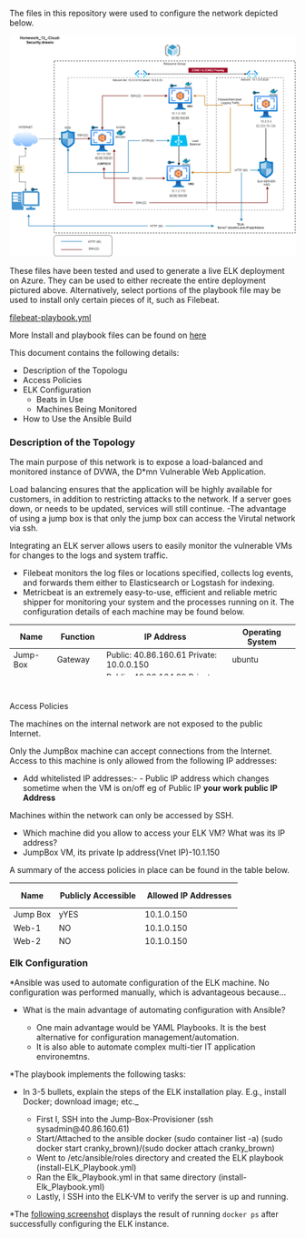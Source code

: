 <p>The files in this repository were used to configure the network depicted below.</p>
<p><a href="https://github.com/felixwubootcamp/Homework_13-Github/blob/main/Homework_12_-Cloud-Security.png" target="_blank" rel="noopener noreferrer"><img src="https://github.com/felixwubootcamp/Homework_13-Github/blob/main/Homework_12_-Cloud-Security.png" alt="Diagram" /></a></p>
<p>These files have been tested and used to generate a live ELK deployment on Azure. They can be used to either recreate the entire deployment pictured above. Alternatively, select portions of the playbook file may be used to install only certain pieces of it, such as Filebeat.</p>
<p><a href="https://github.com/felixwubootcamp/Homework_13-Github/blob/main/Ansible/filebeat-playbook%2Byml.txt">filebeat-playbook.yml</a></p>
<p>More Install and playbook files can be found on <a href="https://github.com/felixwubootcamp/Homework_13-Github/tree/main/Ansible">here</a></p>
<p>This document contains the following details:</p>
<ul>
<li>Description of the Topologu</li>
<li>Access Policies</li>
<li>ELK Configuration
<ul>
<li>Beats in Use</li>
<li>Machines Being Monitored</li>
</ul>
</li>
<li>How to Use the Ansible Build</li>
</ul>
<h3>Description of the Topology</h3>
<p>The main purpose of this network is to expose a load-balanced and monitored instance of DVWA, the D*mn Vulnerable Web Application.</p>
<p>Load balancing ensures that the application will be highly available for customers, in addition to restricting attacks to the network. If a server goes down, or needs to be updated, services will still continue. -The advantage of using a jump box is that only the jump box can access the Virutal network via ssh.</p>
<p>Integrating an ELK server allows users to easily monitor the vulnerable VMs for changes to the logs and system traffic.</p>
<ul>
<li>Filebeat monitors the log files or locations specified, collects log events, and forwards them either to Elasticsearch or Logstash for indexing.</li>
<li>Metricbeat is an extremely easy-to-use, efficient and reliable metric shipper for monitoring your system and the processes running on it. The configuration details of each machine may be found below.</li>
</ul>
<table style="height: 90px;">
<thead>
<tr style="height: 18px;">
<th style="height: 18px; width: 79px;">Name</th>
<th style="height: 18px; width: 75px;">Function</th>
<th style="height: 18px; width: 290px;">IP Address</th>
<th style="height: 18px; width: 141px;">Operating System</th>
</tr>
</thead>
<tbody>
<tr style="height: 18px;">
<td style="height: 18px; width: 79px;">Jump-Box</td>
<td style="height: 18px; width: 75px;">Gateway</td>
<td style="height: 18px; width: 290px;">Public: 40.86.160.61 Private: 10.0.0.150</td>
<td style="height: 18px; width: 141px;">ubuntu</td>
</tr>
<tr style="height: 18px;">
<td style="height: 18px; width: 79px;">Web-1</td>
<td style="height: 18px; width: 75px;">Server</td>
<td style="height: 18px; width: 290px;">Public: 40.86.164.99 Private: 10.0.0.160</td>
<td style="height: 18px; width: 141px;">ubuntu</td>
</tr>
<tr style="height: 18px;">
<td style="height: 18px; width: 79px;">Web-2</td>
<td style="height: 18px; width: 75px;">Server</td>
<td style="height: 18px; width: 290px;">Public: 40.86.164.99 Private:10.0.0.170</td>
<td style="height: 18px; width: 141px;">ubuntu</td>
</tr>
<tr style="height: 18px;">
<td style="height: 18px; width: 79px;">ELK-Server</td>
<td style="height: 18px; width: 75px;">Monitoring</td>
<td style="height: 18px; width: 290px;">Public: 52.233.79.129 Private: 10.2.0.4</td>
<td style="height: 18px; width: 141px;">ubuntu</td>
</tr>
</tbody>
</table>
<p>&nbsp;</p>
<p>Access Policies</p>
<p>The machines on the internal network are not exposed to the public Internet.</p>
<p>Only the JumpBox machine can accept connections from the Internet. Access to this machine is only allowed from the following IP addresses:</p>
<ul>
<li>Add whitelisted IP addresses:- - Public IP address which changes sometime when the VM is on/off eg of Public IP <strong>your work public IP Address</strong></li>
</ul>
<p>Machines within the network can only be accessed by SSH.</p>
<ul>
<li>Which machine did you allow to access your ELK VM? What was its IP address?</li>
<li>JumpBox VM, its private Ip address(Vnet IP)-10.1.150</li>
</ul>
<p>A summary of the access policies in place can be found in the table below.</p>
<table style="width: 402px; height: 108px;">
<thead>
<tr style="height: 36px;">
<th style="width: 69px; height: 36px;">Name</th>
<th style="width: 145px; height: 36px;">Publicly Accessible</th>
<th style="width: 166px; height: 36px;">Allowed IP Addresses</th>
</tr>
</thead>
<tbody>
<tr style="height: 18px;">
<td style="width: 69px; height: 18px;">Jump Box</td>
<td style="width: 145px; height: 18px;">yYES</td>
<td style="width: 166px; height: 18px;">10.1.0.150</td>
</tr>
<tr style="height: 18px;">
<td style="width: 69px; height: 18px;">Web-1</td>
<td style="width: 145px; height: 18px;">NO</td>
<td style="width: 166px; height: 18px;">10.1.0.150</td>
</tr>
<tr style="height: 18px;">
<td style="width: 69px; height: 18px;">Web-2</td>
<td style="width: 145px; height: 18px;">NO</td>
<td style="width: 166px; height: 18px;">10.1.0.150</td>
</tr>
<tr style="height: 18px;">
<td style="width: 69px; height: 18px;">Elk-VM1</td>
<td style="width: 145px; height: 18px;">NO</td>
<td style="width: 166px; height: 18px;">10.1.0.150</td>
</tr>
</tbody>
</table>
<h3>Elk Configuration</h3>
<p>*Ansible was used to automate configuration of the ELK machine. No configuration was performed manually, which is advantageous because...</p>
<ul>
<li>
<p>What is the main advantage of automating configuration with Ansible?</p>
<ul>
<li>One main advantage would be YAML Playbooks. It is the best alternative for configuration management/automation.</li>
<li>It is also able to automate complex multi-tier IT application environemtns.</li>
</ul>
</li>
</ul>
<p>*The playbook implements the following tasks:</p>
<ul>
<li>
<p>In 3-5 bullets, explain the steps of the ELK installation play. E.g., install Docker; download image; etc._</p>
<ul>
<li>First I, SSH into the Jump-Box-Provisioner (ssh sysadmin@40.86.160.61)</li>
<li>Start/Attached to the ansible docker (sudo container list -a) (sudo docker start cranky_brown)/(sudo docker attach cranky_brown)</li>
<li>Went to /etc/ansible/roles directory and created the ELK playbook (install-ELK_Playbook.yml)</li>
<li>Ran the Elk_Playbook.yml in that same directory (install-Elk_Playbook.yml)</li>
<li>Lastly, I SSH into the ELK-VM to verify the server is up and running.</li>
</ul>
</li>
</ul>
<p>*The <a href="https://github.com/felixwubootcamp/Homework_13-Github/blob/main/Screenshot%202021-05-23%20133737.png" target="_blank" rel="nofollow">following screenshot</a> displays the result of running&nbsp;<code>docker ps</code>&nbsp;after successfully configuring the ELK instance.</p>
<p>&nbsp;</p>
